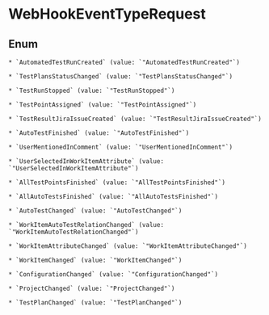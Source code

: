 
# WebHookEventTypeRequest

## Enum


    * `AutomatedTestRunCreated` (value: `"AutomatedTestRunCreated"`)

    * `TestPlansStatusChanged` (value: `"TestPlansStatusChanged"`)

    * `TestRunStopped` (value: `"TestRunStopped"`)

    * `TestPointAssigned` (value: `"TestPointAssigned"`)

    * `TestResultJiraIssueCreated` (value: `"TestResultJiraIssueCreated"`)

    * `AutoTestFinished` (value: `"AutoTestFinished"`)

    * `UserMentionedInComment` (value: `"UserMentionedInComment"`)

    * `UserSelectedInWorkItemAttribute` (value: `"UserSelectedInWorkItemAttribute"`)

    * `AllTestPointsFinished` (value: `"AllTestPointsFinished"`)

    * `AllAutoTestsFinished` (value: `"AllAutoTestsFinished"`)

    * `AutoTestChanged` (value: `"AutoTestChanged"`)

    * `WorkItemAutoTestRelationChanged` (value: `"WorkItemAutoTestRelationChanged"`)

    * `WorkItemAttributeChanged` (value: `"WorkItemAttributeChanged"`)

    * `WorkItemChanged` (value: `"WorkItemChanged"`)

    * `ConfigurationChanged` (value: `"ConfigurationChanged"`)

    * `ProjectChanged` (value: `"ProjectChanged"`)

    * `TestPlanChanged` (value: `"TestPlanChanged"`)



